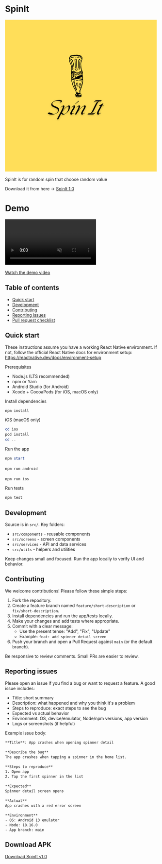 # SpinIt

![SpinIt home screen](src/assets/SpinIt.png)

SpinIt is for random spin that choose random value

Download it from here -> [SpinIt  1.0](https://github.com/logesh-works/SpinIt/releases/download/init/SpinIt_v1.0.apk)

# Demo

<video src="src/assets/demo.mp4" controls muted playsinline>
Your browser does not support the video tag. You can download the demo below.
</video>

[Watch the demo video](src/assets/demo.mp4)

## Table of contents
- [Quick start](#quick-start)
- [Development](#development)
- [Contributing](#contributing)
- [Reporting issues](#reporting-issues)
- [Pull request checklist](#pull-request-checklist)

## Quick start
These instructions assume you have a working React Native environment. If not, follow the official React Native docs for environment setup: https://reactnative.dev/docs/environment-setup

Prerequisites
- Node.js (LTS recommended)
- npm or Yarn
- Android Studio (for Android)
- Xcode + CocoaPods (for iOS, macOS only)

Install dependencies

```powershell
npm install
```

iOS (macOS only)

```powershell
cd ios
pod install
cd ..
```

Run the app

```powershell
npm start

npm run android

npm run ios
```

Run tests

```powershell
npm test
```

## Development
Source is in `src/`. Key folders:
- `src/components` - reusable components
- `src/screens` - screen components
- `src/services` - API and data services
- `src/utils` - helpers and utilities

Keep changes small and focused. Run the app locally to verify UI and behavior.

## Contributing
We welcome contributions! Please follow these simple steps:

1. Fork the repository.
2. Create a feature branch named `feature/short-description` or `fix/short-description`.
3. Install dependencies and run the app/tests locally.
4. Make your changes and add tests where appropriate.
5. Commit with a clear message:
   - Use the present tense: "Add", "Fix", "Update"
   - Example: `feat: add spinner detail screen`
6. Push your branch and open a Pull Request against `main` (or the default branch).

Be responsive to review comments. Small PRs are easier to review.

## Reporting issues
Please open an issue if you find a bug or want to request a feature. A good issue includes:
- Title: short summary
- Description: what happened and why you think it's a problem
- Steps to reproduce: exact steps to see the bug
- Expected vs actual behavior
- Environment: OS, device/emulator, Node/npm versions, app version
- Logs or screenshots (if helpful)

Example issue body:
```
**Title**: App crashes when opening spinner detail

**Describe the bug**
The app crashes when tapping a spinner in the home list.

**Steps to reproduce**
1. Open app
2. Tap the first spinner in the list

**Expected**
Spinner detail screen opens

**Actual**
App crashes with a red error screen

**Environment**
- OS: Android 13 emulator
- Node: 18.16.0
- App branch: main
```

## Download APK
[Download SpinIt v1.0](https://github.com/logesh-works/SpinIt/releases/download/init/SpinIt_v1.0.apk)
